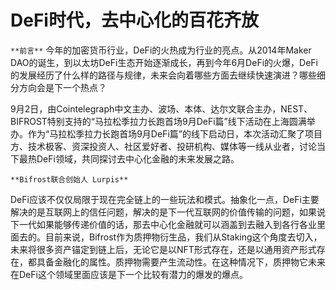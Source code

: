 # DeFi时代，去中心化的百花齐放

`**前言**` 今年的加密货币行业，DeFi的火热成为行业的亮点。从2014年Maker DAO的诞生，到以太坊DeFi生态开始逐渐成长，再到今年6月DeFi的火爆，DeFi的发展经历了什么样的路径与规律，未来会向着哪些方面去继续快速演进？哪些细分方向会是下一个热点？

9月2日，由Cointelegraph中文主办、波场、本体、达尔文联合主办，NEST、BIFROST特别支持的“马拉松季拉力长跑首场9月DeFi篇”线下活动在上海圆满举办。作为“马拉松季拉力长跑首场9月DeFi篇”的线下启动日，本次活动汇聚了项目方、技术极客、资深投资人、社区爱好者、投研机构、媒体等一线从业者，讨论当下最热DeFi领域，共同探讨去中心化金融的未来发展之路。

`**Bifrost联合创始人 Lurpis**`

DeFi应该不仅仅局限于现在完全链上的一些玩法和模式。抽象化一点，DeFi主要解决的是互联网上的信任问题，解决的是下一代互联网的价值传输的问题，如果说下一代如果能够传递价值的话，那去中心化金融就可以涵盖到去融入到各行各业里面去的。目前来说，Bifrost作为质押物衍生品，我们从Staking这个角度去切入，未来将很多资产锚定到链上后，无论它是以NFT形式存在，还是以通用资产形式存在，都具备金融化的属性。质押物需要产生流动性。在这种情况下，质押物它未来在DeFi这个领域里面应该是下一个比较有潜力的爆发的爆点。